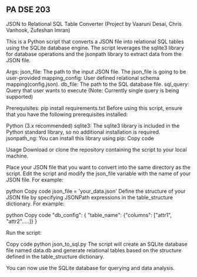 PA DSE 203
--------

JSON to Relational SQL Table Converter (Project by Vaaruni Desai, Chris Vanhook, Zufeshan Imran)

This is a Python script that converts a JSON file into relational SQL tables using the SQLite database engine. The script leverages the sqlite3 library for database operations and the jsonpath library to extract data from the JSON file.

Args:
json_file: The path to the input JSON file. The json_file is going to be user-provided
mapping_config: User defined relational schema mapping(config.json).
db_file: The path to the SQL database file. 
sql_query: Query that user wants to execute (Note: Currently single query is being supported)

Prerequisites:
pip install requirements.txt
Before using this script, ensure that you have the following prerequisites installed:

Python (3.x recommended)
sqlite3: The sqlite3 library is included in the Python standard library, so no additional installation is required.
jsonpath_ng: You can install this library using pip:
Copy code


Usage
Download or clone the repository containing the script to your local machine.

Place your JSON file that you want to convert into the same directory as the script.
Edit the script and modify the json_file variable with the name of your JSON file. For example:

python
Copy code
json_file = 'your_data.json'
Define the structure of your JSON file by specifying JSONPath expressions in the table_structure dictionary. For example:

python
Copy code
"db_config": 
    {
    "table_name": {"columns": ["attr1", "attr2".....]}
    }
    
Run the script:

Copy code
python json_to_sql.py
The script will create an SQLite database file named data.db and generate relational tables based on the structure defined in the table_structure dictionary.

You can now use the SQLite database for querying and data analysis.




